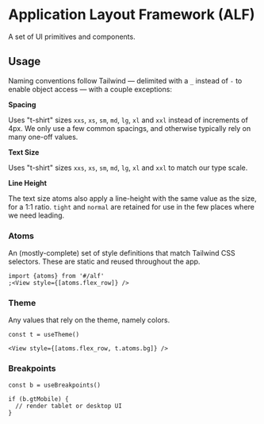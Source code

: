 # Application Layout Framework (ALF)

A set of UI primitives and components.

## Usage

Naming conventions follow Tailwind — delimited with a `_` instead of `-` to
enable object access — with a couple exceptions:

**Spacing**

Uses "t-shirt" sizes `xxs`, `xs`, `sm`, `md`, `lg`, `xl` and `xxl` instead of
increments of 4px. We only use a few common spacings, and otherwise typically
rely on many one-off values.

**Text Size**

Uses "t-shirt" sizes `xxs`, `xs`, `sm`, `md`, `lg`, `xl` and `xxl` to match our
type scale.

**Line Height**

The text size atoms also apply a line-height with the same value as the size,
for a 1:1 ratio. `tight` and `normal` are retained for use in the few places
where we need leading.

### Atoms

An (mostly-complete) set of style definitions that match Tailwind CSS selectors.
These are static and reused throughout the app.

```tsx
import {atoms} from '#/alf'
;<View style={[atoms.flex_row]} />
```

### Theme

Any values that rely on the theme, namely colors.

```tsx
const t = useTheme()

<View style={[atoms.flex_row, t.atoms.bg]} />
```

### Breakpoints

```tsx
const b = useBreakpoints()

if (b.gtMobile) {
  // render tablet or desktop UI
}
```
